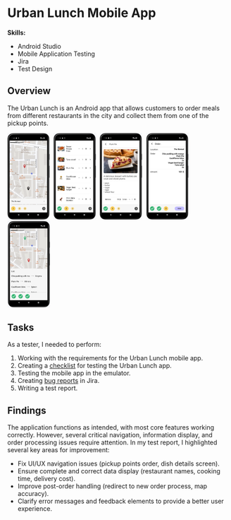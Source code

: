 # Urban Lunch Mobile App
**Skills:**
- Android Studio
- Mobile Application Testing
- Jira
- Test Design

## Overview
The Urban Lunch is an Android app that allows customers to order meals from different restaurants in the city and collect them from one of the pickup points. 

<p float="left">
  <kbd>
  <img src="/Screenshots/Urban_Lunch_Restaurant_Pick.png" alt=" Using this app, user can pick restaurants" width=19% height=19%>
  <img src="/Screenshots/Urban_Lunch_Dish_Pick.png" alt=" Using this app, user can pick dishes" width=19.4% height=19.4%> 
  <img src="/Screenshots/Urban_Lunch_Dish_Details.png" alt=" Using this app, user can see the dishes details" width=19% height=19%>
  <img src="/Screenshots/Urban_Lunch_Order_Details.png" alt=" Using this app, user can see the order details" width=19.3% height=19.3%>
  <img src="/Screenshots/Urban_Lunch_Order_Status.png" alt=" Using this app, user can check the order status" width=19.3% height=19.3%>
  </kbd>
</p>

## Tasks
As a tester, I needed to perform:
1. Working with the requirements for the Urban Lunch mobile app. 
2. Creating a [checklist](https://docs.google.com/spreadsheets/d/1EmdMfCnx_kMGxtatgl4rpvJB0f37WWQRjxPv9pcE2gM/edit?usp=sharing) for testing the Urban Lunch app.
3. Testing the mobile app in the emulator.
4. Creating [bug reports](https://docs.google.com/document/d/1Zjct2bb5toIwtmkEa5XXl8sAFnve2VSwc0GH0ILjy-M/edit?usp=sharing) in Jira. 
5. Writing a test report. 

## Findings
The application functions as intended, with most core features working correctly. However, several critical navigation, information display, and order processing issues require attention.
In my test report, I highlighted several key areas for improvement:
- Fix UI/UX navigation issues (pickup points order, dish details screen).
- Ensure complete and correct data display (restaurant names, cooking time, delivery cost).
- Improve post-order handling (redirect to new order process, map accuracy).
- Clarify error messages and feedback elements to provide a better user experience.
